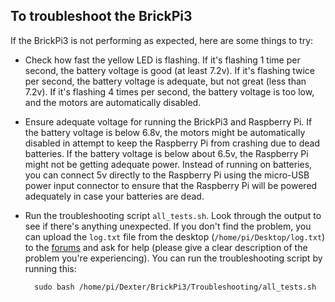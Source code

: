 To troubleshoot the BrickPi3
----------------------------

If the BrickPi3 is not performing as expected, here are some things to try:

* Check how fast the yellow LED is flashing. If it's flashing 1 time per
  second, the battery voltage is good (at least 7.2v). If it's flashing twice
  per second, the battery voltage is adequate, but not great (less than 7.2v).
  If it's flashing 4 times per second, the battery voltage is too low, and the
  motors are automatically disabled.

* Ensure adequate voltage for running the BrickPi3 and Raspberry Pi. If the
  battery voltage is below 6.8v, the motors might be automatically disabled in
  attempt to keep the Raspberry Pi from crashing due to dead batteries. If the
  battery voltage is below about 6.5v, the Raspberry Pi might not be getting
  adequate power. Instead of running on batteries, you can connect 5v directly
  to the Raspberry Pi using the micro-USB power input connector to ensure that
  the Raspberry Pi will be powered adequately in case your batteries are dead.

* Run the troubleshooting script `all_tests.sh`. Look through the output to
  see if there's anything unexpected. If you don't find the problem, you can
  upload the `log.txt` file from the desktop (`/home/pi/Desktop/log.txt`) to
  the [forums] and ask for help (please give a clear description of the problem
  you're experiencing). You can run the troubleshooting script by running this:

        sudo bash /home/pi/Dexter/BrickPi3/Troubleshooting/all_tests.sh

[forums]: http://forum.dexterindustries.com/c/brickpi
